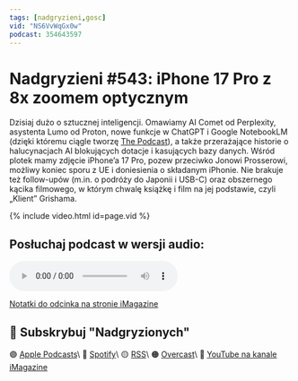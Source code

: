 ```yaml
---
tags: [nadgryzieni,gosc]
vid: "NS6VvWqGx0w"
podcast: 354643597
---
```


# Nadgryzieni #543: iPhone 17 Pro z 8x zoomem optycznym

Dzisiaj dużo o sztucznej inteligencji. Omawiamy AI Comet od Perplexity, asystenta Lumo od Proton, nowe funkcje w ChatGPT i Google NotebookLM (dzięki któremu ciągle tworzę [The Podcast](/podcast)), a także przerażające historie o halucynacjach AI blokujących dotacje i kasujących bazy danych. Wśród plotek mamy zdjęcie iPhone’a 17 Pro, pozew przeciwko Jonowi Prosserowi, możliwy koniec sporu z UE i doniesienia o składanym iPhonie. Nie brakuje też follow-upów (m.in. o podróży do Japonii i USB-C) oraz obszernego kącika filmowego, w którym chwalę książkę i film na jej podstawie, czyli „Klient” Grishama.

{% include video.html id=page.vid %}

<!--More-->

## Posłuchaj podcast w wersji audio:

<audio controls>
<source src="https://media.blubrry.com/nadgryzieni/imagazine.stronazen.pl/nadgryzieni/Nadgryzieni-Odcinek-543.mp3" type="audio/mpeg">
</audio>



[Notatki do odcinka na stronie iMagazine](https://imagazine.pl/2025/08/01/543-iphone-17-pro-z-8x-zoomem-optycznym-nadgryzieni/)

## 🍎 Subskrybuj "Nadgryzionych"

🟣 [Apple Podcasts](https://podcasts.apple.com/pl/podcast/nadgryzieni-rozmowy-nie-tylko-o-tech/id354643597)\\
🔵 [Spotify](https://open.spotify.com/show/5KtWAdPjRr6X0oXHV0FqVf)\\
🟡 [RSS](https://retrorocketnetwork.pl/category/nadgryzieni-rss/feed/)\\
🟠 [Overcast](https://overcast.fm/itunes354643597/nadgryzieni-rozmowy-nie-tylko-o-apple)\\
🔴 [YouTube na kanale iMagazine](https://www.youtube.com/@imagazinepl/podcasts)

<!--podcast: 354643597-->

[n]: https://michael.gratis/nozbe_pl
[np]: https://michael.gratis/nozbepersonal_pl